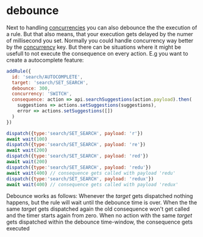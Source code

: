 # debounce

Next to handling [concurrencies](../basicConcepts/handle_concurrency.md) you can also debounce the the execution of a rule. But that also means, that your execution gets delayed by the numer of millisecond you set. Normally you could handle concurrency way better by the [concurrency](./concurrency.md) key. But there can be situations where it might be usefull to not execute the consequence on every action. E.g you want to create a autocomplete feature:

```javascript
addRule({
  id: 'search/AUTOCOMPLETE',
  target: 'search/SET_SEARCH',
  debounce: 300,
  concurrency: 'SWITCH',
  consequence: action => api.searchSuggestions(action.payload).then(
    suggestions => actions.setSuggestions(suggestions),
    error => actions.setSuggestions([])
  )
})

dispatch({type:'search/SET_SEARCH', payload: 'r'}) 
await wait(100)
dispatch({type:'search/SET_SEARCH', payload: 're'})
await wait(200)
dispatch({type:'search/SET_SEARCH', payload: 'red'})
await wait(200)
dispatch({type:'search/SET_SEARCH', payload: 'redu'})
await wait(400) // consequence gets called with payload 'redu'
dispatch({type:'search/SET_SEARCH', payload: 'redux'})
await wait(400) // consequence gets called with payload 'redux'
```

Debounce works as follows: Whenever the *target* gets dispatched nothing happens, but the rule will wait until the debounce time is over. When the the same *target* gets dispatched again the old consequence won't get called and the timer starts again from zero. When no action with the same *target* gets dispatched within the debounce time-window, the consequence gets executed